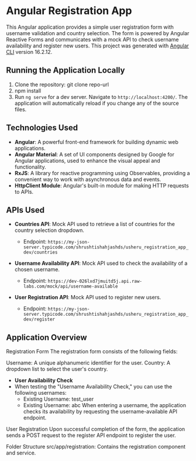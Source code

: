 # Angular Registration App

This Angular application provides a simple user registration form with username validation and country selection. The form is powered by Angular Reactive Forms and communicates with a mock API to check username availability and register new users.
This project was generated with [Angular CLI](https://github.com/angular/angular-cli) version 16.2.12.

## Running the Application Locally

1. Clone the repository:
   git clone repo-url
2. npm install
3. Run `ng serve` for a dev server. Navigate to `http://localhost:4200/`. The application will automatically reload if you change any of the source files.

## Technologies Used

- **Angular**: A powerful front-end framework for building dynamic web applications.
- **Angular Material**: A set of UI components designed by Google for Angular applications, used to enhance the visual appeal and functionality.
- **RxJS**: A library for reactive programming using Observables, providing a convenient way to work with asynchronous data and events.
- **HttpClient Module**: Angular's built-in module for making HTTP requests to APIs.

## APIs Used

- **Countries API**: Mock API used to retrieve a list of countries for the country selection dropdown.
  - Endpoint: `https://my-json-server.typicode.com/shrushtishahjashds/usheru_registration_app_dev/countries`

- **Username Availability API**: Mock API used to check the availability of a chosen username.
  - Endpoint: `https://dev-026lxd7jmuitd5j.api.raw-labs.com/mock/api/username-available`

- **User Registration API**: Mock API used to register new users.
  - Endpoint: `https://my-json-server.typicode.com/shrushtishahjashds/usheru_registration_app_dev/register`

## Application Overview

Registration Form
The registration form consists of the following fields:

Username: A unique alphanumeric identifier for the user.
Country: A dropdown list to select the user's country.
- **User Availability Check**
- When testing the "Username Availability Check," you can use the following usernames:
  - Existing Username: test_user
  - Existing Username: abc
When entering a username, the application checks its availability by requesting the username-available API endpoint.

User Registration
Upon successful completion of the form, the application sends a POST request to the register API endpoint to register the user.

Folder Structure
src/app/registration: Contains the registration component and service.







